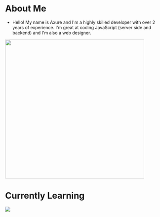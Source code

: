 # About Me
- Hello! My name is Axure and I'm a highly skilled developer with over 2 years of experience. I'm great at coding JavaScript (server side and backend) and I'm also a web designer.

<img src="https://lanyard-profile-readme.vercel.app/api/723149720276697089?bg=#000cb8" width="450">

# Currently Learning
<p align='left'>
  <img src="https://img.shields.io/badge/Python-FFD43B?style=for-the-badge&logo=python&logoColor=blue">

